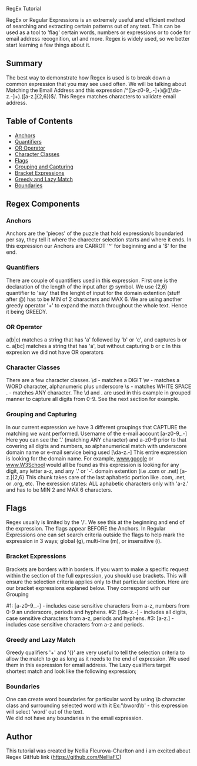 RegEx Tutorial

RegEx or Regular Expressions is an extremely useful and efficient method of searching and extracting certain patterns out of any text.
This can be used as a tool to 'flag' certain words, numbers or expressions or to code for email address recognition, url and more. 
Regex is widely used, so we better start learning a few things about it. 

## Summary

The best way to demonstrate how Regex is used is to break down a common expression that you may see used often. We will be talking about 
Matching the Email Address and this expression  /^([a-z0-9_\.-]+)@([\da-z\.-]+)\.([a-z\.]{2,6})$/. This Regex matches characters to validate 
email address.

## Table of Contents

- [Anchors](#anchors)
- [Quantifiers](#quantifiers)
- [OR Operator](#or-operator)
- [Character Classes](#character-classes)
- [Flags](#flags)
- [Grouping and Capturing](#grouping-and-capturing)
- [Bracket Expressions](#bracket-expressions)
- [Greedy and Lazy Match](#greedy-and-lazy-match)
- [Boundaries](#boundaries)

## Regex Components

### Anchors
Anchors are the 'pieces' of the puzzle that hold expression/s boundaried per say, they tell it where the charecter selection starts and 
where it ends. In this expression our Anchors are CARROT '^' for beginning and a '$' for the end.

### Quantifiers
There are couple of quantifiers used in this expression. First one is the declaration of the length of the input after @ symbol.
We use {2,6} quantifier to 'say' that the lenght of input for the domain extention (stuff after @) has to be MIN of 2 characters and MAX 6. We are using another greedy 
operator '+' to expand the match throughout the whole text. Hence it being GREEDY.

### OR Operator
a(b|c)     matches a string that has 'a' followed by 'b' or 'c', and captures b or c.
a[bc]      matches a string that has 'a', but without capturing b or c
In this expresion we did not have OR operators

### Character Classes
There are a few character classes. 
\d - matches a DIGIT
\w - matches a WORD character, alphanumeric plus underscore
\s - matches WHITE SPACE 
.  - matches ANY character.
The \d and . are used in this example in grouped manner to capture all digits from 0-9. See the next section for example.

### Grouping and Capturing
In our current expression we have 3 different groupings that CAPTURE the matching we want performed. 
Username of the e-mail account [a-z0-9_\.-] Here you can see the '.' (matching ANY character) and a-z0-9 prior to that covering all digits
and numbers, so alphanumerical match with underscore
domain name or e-mail service being used [\da-z\.-] This entire expression is looking for the domain name. For example,
www.google or www.W3School would all be found as this expression is looking for any digit, any letter a-z, and any '.' or '-'.
domain extention (i.e .com or .net) [a-z\.]{2,6} This chunk takes care of the last aphabetic portion like .com, .net, or .org, etc. 
The exression states: ALL aphabetic characters only with 'a-z\.' and has to be MIN 2 and MAX 6 characters.

## Flags
Regex usually is limited by the '/'. We see this at the beginning and end of the expression. The flags appear BEFORE the Anchors.
In Regular Expressions one can set search criteria outside the flags to help mark the expression in 3 ways;
global (g), multi-line (m), or insensitive (i).

### Bracket Expressions
Brackets are borders within borders. If you want to make a specific request within the section of the full expression, you should use brackets.
This will ensure the selection criteria applies only to that particular section. Here are our bracket expressions explaned below. They
correspond with our Grouping

#1: [a-z0-9_\.-] - includes case sensitive characters from a-z, numbers from 0-9 an underscore, periods and hyphens.
#2: [\da-z\.-] - includes all digits, case sensitive characters from a-z, periods and hyphens.
#3: [a-z\.] - includes case sensitive characters from a-z and periods.

### Greedy and Lazy Match
Greedy qualifiers '+' and '{}' are very useful to tell the selection criteria to allow the match to go as long as it needs to the end
of expression. We used them in this expression for email address.
The Lazy qualifiers target shortest match and look like the following expression; 

### Boundaries
One can create word boundaries for particular word by using \b character class and surrounding selected word with it
Ex:'\bword\b' - this expression will select 'word' out of the text.  
We did not have any boundaries in the email expression.

## Author
This tutorial was created by Nellia Fleurova-Charlton and i am excited about Regex
GitHub link (https://github.com/NelliaFC)